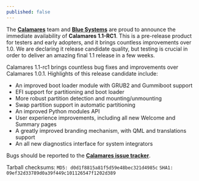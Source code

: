 ```yaml
---
published: false
---
```


The [**Calamares**](http://calamares.io) team and [**Blue Systems**](http://www.blue-systems.com/) are proud to announce the immediate availability of **Calamares 1.1-RC1**.
This is a pre-release product for testers and early adopters, and it brings countless improvements over 1.0. We are declaring it release candidate quality, but testing is crucial in order to deliver an amazing final 1.1 release in a few weeks.

Calamares 1.1-rc1 brings countless bug fixes and improvements over Calamares 1.0.1.
Highlights of this release candidate include:
* An improved boot loader module with GRUB2 and Gummiboot support
* EFI support for partitioning and boot loader
* More robust partition detection and mounting/unmounting
* Swap partition support in automatic partitioning
* An improved Python modules API
* User experience improvements, including all new Welcome and Summary pages
* A greatly improved branding mechanism, with QML and translations support
* An all new diagnostics interface for system integrators

Bugs should be reported to the [**Calamares issue tracker**](http://bugs.calamares.io).

Tarball checksums:
`MD5: d0d1f8815a81f5d59e48bec321d4985c`
`SHA1: 09ef32d33789d0a39f449c101126547f1202d389`
